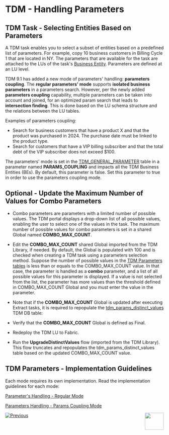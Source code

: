 # TDM - Handling Parameters 


## TDM Task - Selecting Entities Based on Parameters

A TDM task enables you to select a subset of entities based on a predefined list of parameters. For example, copy 10 business customers in Billing Cycle 1 that are located in NY. The parameters that are available for the task are attached to the LUs of the task's [Business Entity](/articles/TDM/tdm_overview/03_business_entity_overview.md). Parameters are defined at an LU level.

TDM 9.1 has added a new mode of parameters' handling: **parameters coupling**. The **regular parameters' mode** supports **isolated business parameters** in a parameters search. However, per the newly added **parameters coupling** capability, multiple parameters can be taken into account and joined, for an optimized param search that leads to **intersection finding**. This is done based on the LU schema structure and the relations between the LU tables. 

Examples of parameters coupling:

- Search for business customers that have a product X and that the product was purchased in 2024. The purchase date must be linked to the product type.
- Search for customers that have a VIP billing subscriber and that the total debt of the VIP subscriber does not exceed $100. 

The parameters' mode is set in the [TDM_GENERAL_PARAMETER](/articles/TDM/tdm_configuration/02_tdmdb_general_parameters.md) table in a parameter named **PARAMS_COUPLING** and impacts all the TDM Business Entities (BEs). By default, this parameter is false. Set this parameter to true in order to use the parameters coupling mode. 

## Optional - Update the Maximum Number of Values for Combo Parameters

- Combo parameters are parameters with a limited number of possible values. The TDM portal displays a drop-down list of all possible values, enabling the user to select one of the values in the task. The maximum number of possible values for combo parameters is set in a shared Global named **COMBO_MAX_COUNT**.
- Edit the **COMBO_MAX_COUNT** shared Global imported from the TDM Library, if needed. By default, the Global is populated with 100 and is checked when creating a TDM task using a parameters selection method. Suppose the number of possible values in the [TDM Parameters tables](#tdm-parameters-tables) is less than or equals to the COMBO_MAX_COUNT value. In that case, the parameter is handled as a **combo** parameter, and a list of all possible values for this parameter is displayed. If a value is not selected from the list, the parameter has more values than the threshold defined in COMBO_MAX_COUNT Global and you must enter the value in the parameter.

- Note that if the **COMBO_MAX_COUNT** Global is updated after executing Extract tasks, it is required to repopulate the [tdm_params_distinct_values](/articles/TDM/tdm_architecture/02_tdm_database.md#tdm_params_distinct_values) TDM DB table:

 - Verify that the **COMBO_MAX_COUNT** Global is defined as Final.
 - Redeploy the TDM LU to Fabric.
 - Run the **UpgradeDistinctValues** flow (imported from the TDM Library). This flow truncates and repopulates the tdm_params_distinct_values table based on the updated COMBO_MAX_COUNT value.

## TDM Parameters - Implementation Guidelines

Each mode requires its own implementation. Read the implementation guidelines for each mode:

[Parameter's Handling -  Regular Mode](07a_param_implementation_regular_mode.md)

[Parameters Handling - Params Coupling Mode](07b_param_implementation_param_coupling.md)





[![Previous](/articles/images/Previous.png)](06_tdm_implementation_support_hierarchy.md)[<img align="right" width="60" height="54" src="/articles/images/Next.png">](08_tdm_implement_delete_of_entities.md)
